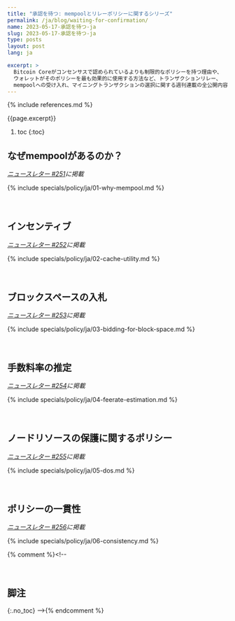 ```yaml
---
title: "承認を待つ: mempoolとリレーポリシーに関するシリーズ"
permalink: /ja/blog/waiting-for-confirmation/
name: 2023-05-17-承認を待つ-ja
slug: 2023-05-17-承認を待つ-ja
type: posts
layout: post
lang: ja

excerpt: >
  Bitcoin Coreがコンセンサスで認められているよりも制限的なポリシーを持つ理由や、
  ウォレットがそのポリシーを最も効果的に使用する方法など、トランザクションリレー、
  mempoolへの受け入れ、マイニングトランザクションの選択に関する週刊連載の全公開内容のコピーです。
---
```

<style>
/* put a little extra space between the H2s to maybe help
 * readers understand each of these was originally published independently
 * of the others */
h2:not(:first-of-type) { margin-top: 3em; }
</style>

{% include references.md %}

{{page.excerpt}}

1. toc
{:toc}

## なぜmempoolがあるのか？

*[ニュースレター #251](/ja/newsletters/2023/05/17/#承認を待つ-1-なぜmempoolがあるのか)に掲載*

{% include specials/policy/ja/01-why-mempool.md %}

## インセンティブ

*[ニュースレター #252](/ja/newsletters/2023/05/24/#承認を待つ-2-インセンティブ)に掲載*

{% include specials/policy/ja/02-cache-utility.md %}

## ブロックスペースの入札

*[ニュースレター #253](/ja/newsletters/2023/05/31/#承認を待つ-3-ブロックスペースの入札)に掲載*

{% include specials/policy/ja/03-bidding-for-block-space.md %}

## 手数料率の推定

*[ニュースレター #254](/ja/newsletters/2023/06/07/#承認を待つ-4-手数料率の推定)に掲載*

{% include specials/policy/ja/04-feerate-estimation.md %}

## ノードリソースの保護に関するポリシー

*[ニュースレター #255](/ja/newsletters/2023/06/14/#承認を待つ-5-ノードリソースの保護に関するポリシー)に掲載*

{% include specials/policy/ja/05-dos.md %}

## ポリシーの一貫性

*[ニュースレター #256](/ja/newsletters/2023/06/21/#承認を待つ-6-ポリシーの一貫性)に掲載*

{% include specials/policy/ja/06-consistency.md %}

{% comment %}<!--
## 脚注
{:.no_toc}
-->{% endcomment %}
